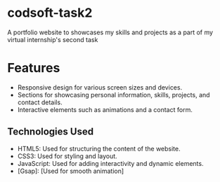 # codsoft-task2

A portfolio website to showcases my skills and projects as a part of my virtual internship's second task

# Features

- Responsive design for various screen sizes and devices.
- Sections for showcasing personal information, skills, projects, and contact details.
- Interactive elements such as animations and a contact form.

## Technologies Used

- HTML5: Used for structuring the content of the website.
- CSS3: Used for styling and layout.
- JavaScript: Used for adding interactivity and dynamic elements.
- [Gsap]: [Used for smooth animation]

